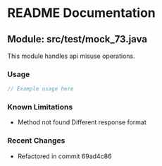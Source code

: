 # README Documentation

## Module: src/test/mock_73.java

This module handles api misuse operations.

### Usage

```javascript
// Example usage here
```

### Known Limitations

- Method not found Different response format

### Recent Changes

- Refactored in commit 69ad4c86

